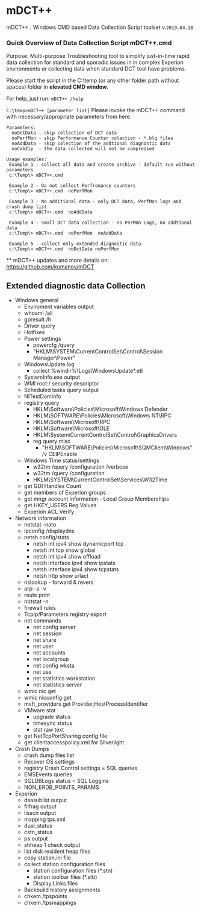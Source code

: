 # mDCT++
mDCT++ : Windows CMD based Data Collection Script toolset v.`2019.04.18`
### Quick Overview of Data Collection Script mDCT++.cmd
Purpose: Multi-purpose Troubleshooting tool to simplify just-in-time rapid data collection for standard and sporadic issues in in complex Experion environments or collecting data when standard DCT tool have problems.

Please start the script in the C:\temp (or any other folder path without spaces) folder in **elevated CMD window**.

For help, just run: `mDCT++ /help`

` C:\temp>mDCT++ [parameter list] `
Please invoke the mDCT++ command with necessary/appropriate parameters from here.
```
Parameters:
  noDctData - skip collection of DCT data
  noPerfMon - skip Performance Counter colection - *.blg files
  noAddData - skip colection of the addtional diagnostic data
  noCabZip  - the data collected will not be compressed

Usage examples:
 Example 1 - collect all data and create archive - default run without parameters
 c:\Temp\> mDCT++.cmd

 Example 2 - Do not collect Perfromance counters
 c:\Temp\> mDCT++.cmd  noPerfMon

 Example 3 - No additional data - only DCT data, PerfMon logs and crash dump list
 c:\Temp\> mDCT++.cmd  noAddData

 Example 4 - small DCT data collection - no PerMOn Logs, no addtional data
 c:\Temp\> mDCT++.cmd  noPerfMon  noAddData

 Example 5 - collect only extended diagnostic data
 c:\Temp\> mDCT++.cmd  noDctData noPerfMon
```
** mDCT++ updates and more details on: https://github.com/kumanov/mDCT

## Extended diagnostic data Collection
- Windows general
  - Enviroment variables output
  - whoami /all
  - gpresult /h
  - Driver query
  - Hotfixes
  - Power settings
    - powercfg /query
    - "HKLM\SYSTEM\CurrentControlSet\Control\Session Manager\Power"
  - WindowsUpdate.log
    - collect %windir%\Logs\WindowsUpdate\*.etl
  - SystemInfo.exe output
  - WMI root:/ security descriptor
  - Scheduled tasks query output
  - NlTestDomInfo
  - registry query
    - HKLM\Software\Policies\Microsoft\Windows Defender
    - HKLM\SOFTWARE\Policies\Microsoft\Windows NT\RPC
    - HKLM\Software\Microsoft\RPC
    - HKLM\Software\Microsoft\OLE
    - HKLM\System\CurrentControlSet\Control\GraphicsDrivers
    - reg query misc
      - "HKLM\SOFTWARE\Policies\Microsoft\SQMClient\Windows" /v CEIPEnable
  - Windows Time status/settings
    - w32tm /query /configuration /verbose
    - w32tm /query /configuration
    - HKLM\SYSTEM\CurrentControlSet\Services\W32Time
  - get GDI Handles Count
  - get members of Experion groups
  - get mngr account information - Local Group Memberships
  - get HKEY_USERS Reg Values
  - Experion ACL Verify
- Network information
  - netstat -nato
  - ipconfig /displaydns
  - netsh config/stats
    - netsh int ipv4 show dynamicport tcp
    - netsh int tcp show global
    - netsh int ipv4 show offload
    - netsh interface ipv4 show ipstats
    - netsh interface ipv4 show tcpstats
    - netsh http show urlacl
  - nslookup - forward & revers
  - arp -a -v
  - route print
  - nbtstat -n
  - firewall rules
  - TcpIp/Parameters registry export
  - net commands
    - net config server
    - net session
    - net share
    - net user
    - net accounts
    - net localgroup
    - net config wksta
    - net use
    - net statistics workstation
    - net statistics server
  - wmic nic get
  - wmic nicconfig get
  - msft_providers get Provider,HostProcessIdentifier
  - VMware stat
    - upgrade status
    - timesync status
    - stat raw text
  - get NetTcpPortSharing config file
  - get clientaccesspolicy.xml for Silverlight
- Crash Dumps
  - crash dump files list
  - Recover OS settings
  - registry Crash Control settings
= SQL queries
  - EMSEvents queries
  - SQLDBLogs status
  = SQL Loggins
  - NON_ERDB_POINTS_PARAMS
- Experion
  - dsasublist output
  - filfrag output
  - lisscn output
  - mapping tps.xml
  - dual_status
  - cstn_status
  - ps output
  - shheap 1 check output
  - list disk resident heap files
  - copy station.ini file
  - collect station configuration files
    - station configuration files (*.stn)
    - station toolbar files (*.stb)
    - Display Links files
  - Backbuild history assignments
  - chkem /tpspoints
  - chkem /tpsmappings
